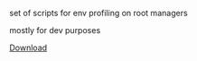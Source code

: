 set of scripts for env profiling on root managers

mostly for dev purposes

[Download](https://raw.githubusercontent.com/backslashxx/detect_environ/refs/heads/master/detect_environ.zip)
